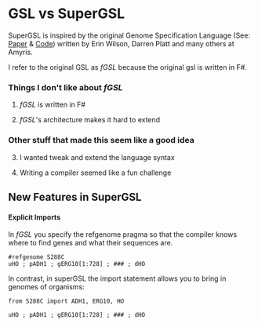 # GSL vs SuperGSL

SuperGSL is inspired by the original Genome Specification Language (See: [Paper](https://pubs.acs.org/doi/abs/10.1021/acssynbio.5b00194) & [Code](https://github.com/Amyris/GslCore)) written by Erin Wilson, Darren Platt and many others at Amyris.

I refer to the original GSL as *fGSL* because the original gsl is written in F#.

### Things I don't like about *fGSL*

1. *fGSL* is written in F#

2. *fGSL*'s architecture makes it hard to extend

### Other stuff that made this seem like a good idea

3. I wanted tweak and extend the language syntax

4. Writing a compiler seemed like a fun challenge


## New Features in SuperGSL

#### Explicit Imports

In *fGSL* you specify the refgenome pragma so that the compiler knows where to find genes and what their sequences are.

```
#refgenome S288C
uHO ; pADH1 ; gERG10[1:728] ; ### ; dHO
```
In contrast, in superGSL the import statement allows you to bring in genomes of organisms:

```
from S288C import ADH1, ERG10, HO

uHO ; pADH1 ; gERG10[1:728] ; ### ; dHO
